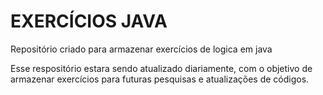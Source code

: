 <h1>EXERCÍCIOS JAVA</h1>

<p>Repositório criado para armazenar exercícios de logica em java</p>
<p>Esse respositório estara sendo atualizado diariamente, com o objetivo de armazenar exercícios para futuras pesquisas e atualizações de códigos.</p>
